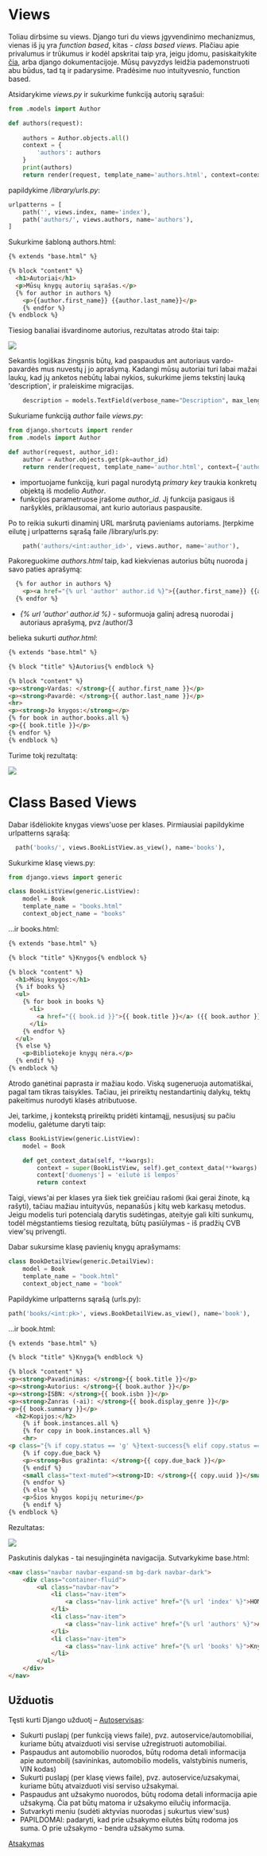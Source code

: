 # Views

Toliau dirbsime su views. Django turi du views įgyvendinimo mechanizmus, vienas iš jų yra *function based*, kitas - *class based views*. Plačiau apie privalumus ir trūkumus ir kodėl apskritai taip yra, jeigu įdomu, pasiskaitykite [čia](https://simpleisbetterthancomplex.com/article/2017/03/21/class-based-views-vs-function-based-views.html), arba django dokumentacijoje. Mūsų pavyzdys leidžia pademonstruoti abu būdus, tad tą ir padarysime. Pradėsime nuo intuityvesnio, function based.

Atsidarykime *views.py* ir sukurkime funkciją autorių sąrašui:

```python
from .models import Author

def authors(request):
    
    authors = Author.objects.all()
    context = {
        'authors': authors
    }
    print(authors)
    return render(request, template_name='authors.html', context=context)
```

papildykime */library/urls.py*:

```python
urlpatterns = [
    path('', views.index, name='index'),
    path('authors/', views.authors, name='authors'),
]
```

Sukurkime šabloną authors.html:

```html
{% extends "base.html" %}

{% block "content" %}
  <h1>Autoriai</h1>
  <p>Mūsų knygų autorių sąrašas.</p>
  {% for author in authors %}
    <p>{{author.first_name}} {{author.last_name}}</p>
    {% endfor %}
{% endblock %}
```

Tiesiog banaliai išvardinome autorius, rezultatas atrodo štai taip:

![](autoriai.png)

Sekantis logiškas žingsnis būtų, kad paspaudus ant autoriaus vardo-pavardės mus nuvestų į jo aprašymą. Kadangi mūsų autoriai turi labai mažai laukų, kad jų anketos nebūtų labai nykios, sukurkime jiems tekstinį lauką 'description', ir praleiskime migracijas. 

```python
    description = models.TextField(verbose_name="Description", max_length=3000, default="")
```

Sukuriame funkciją *author* faile *views.py*:

```python
from django.shortcuts import render
from .models import Author

def author(request, author_id):
    author = Author.objects.get(pk=author_id)
    return render(request, template_name='author.html', context={'author': author})
```
* importuojame funkciją, kuri pagal nurodytą *primary key* traukia konkretų objektą iš modelio *Author*.
* funkcijos parametruose įrašome *author_id*. Jį funkcija pasigaus iš naršyklės, priklausomai, ant kurio autoriaus paspausite.

Po to reikia sukurti dinaminį URL maršrutą pavieniams autoriams. Įterpkime eilutę į urlpatterns sąrašą faile /library/urls.py:
```python
    path('authors/<int:author_id>', views.author, name='author'),
```

Pakoreguokime *authors.html* taip, kad kiekvienas autorius būtų nuoroda į savo paties aprašymą:
```html
  {% for author in authors %}
    <p><a href="{% url 'author' author.id %}">{{author.first_name}} {{author.last_name}}</a></p>
  {% endfor %}
```

* *{% url 'author' author.id %}* - suformuoja galinį adresą nuorodai į autoriaus aprašymą, pvz /author/3

belieka sukurti *author.html*:

```html
{% extends "base.html" %}

{% block "title" %}Autorius{% endblock %}

{% block "content" %}
<p><strong>Vardas: </strong>{{ author.first_name }}</p>
<p><strong>Pavardė: </strong>{{ author.last_name }}</p>
<hr>
<p><strong>Jo knygos:</strong></p>
{% for book in author.books.all %}
<p>{{ book.title }}</p>
{% endfor %}
{% endblock %}
```

Turime tokį rezultatą:

![](single_author.png)

# Class Based Views

Dabar išdėliokite knygas views'uose per klases. 
Pirmiausiai papildykime urlpatterns sąrašą:

```python
  path('books/', views.BookListView.as_view(), name='books'),
```

Sukurkime klasę views.py:

```python
from django.views import generic

class BookListView(generic.ListView):
    model = Book
    template_name = "books.html"
    context_object_name = "books"
```

...ir books.html:

```html
{% extends "base.html" %}

{% block "title" %}Knygos{% endblock %}

{% block "content" %}
  <h1>Mūsų knygos:</h1>
  {% if books %}
  <ul>
    {% for book in books %}
      <li>
        <a href="{{ book.id }}">{{ book.title }}</a> ({{ book.author }})
      </li>
    {% endfor %}
  </ul>
  {% else %}
    <p>Bibliotekoje knygų nėra.</p>
  {% endif %}
{% endblock %}
```

Atrodo ganėtinai paprasta ir mažiau kodo. Viską sugeneruoja automatiškai, pagal tam tikras taisykles. Tačiau, jei prireiktų nestandartinių dalykų, tektų pakeitimus nurodyti klasės atributuose.

Jei, tarkime, į kontekstą prireiktų pridėti kintamąjį, nesusijusį su pačiu modeliu, galėtume daryti taip:

```python
class BookListView(generic.ListView):
    model = Book

    def get_context_data(self, **kwargs):
        context = super(BookListView, self).get_context_data(**kwargs)
        context['duomenys'] = 'eilutė iš lempos'
        return context
```

Taigi, views'ai per klases yra šiek tiek greičiau rašomi (kai gerai žinote, ką rašyti), tačiau mažiau intuityvūs, nepanašūs į kitų web karkasų metodus. Jeigu modelis turi potencialą darytis sudėtingas, ateityje gali kilti sunkumų, todėl mėgstantiems tiesiog rezultatą, būtų pasiūlymas - iš pradžių CVB view'sų privengti.  

Dabar sukursime klasę pavienių knygų aprašymams:

```python
class BookDetailView(generic.DetailView):
    model = Book
    template_name = "book.html"
    context_object_name = "book"
```

Papildykime urlpatterns sąrašą (urls.py):
```python
path('books/<int:pk>', views.BookDetailView.as_view(), name='book'),
```

...ir book.html:

```html
{% extends "base.html" %}

{% block "title" %}Knyga{% endblock %}

{% block "content" %}
<p><strong>Pavadinimas: </strong>{{ book.title }}</p>
<p><strong>Autorius: </strong>{{ book.author }}</p>
<p><strong>ISBN: </strong>{{ book.isbn }}</p>
<p><strong>Žanras (-ai): </strong>{{ book.display_genre }}</p>
<p>{{ book.summary }}</p>
  <h2>Kopijos:</h2>
    {% if book.instances.all %}
    {% for copy in book.instances.all %}
    <hr>
<p class="{% if copy.status == 'g' %}text-success{% elif copy.status == 'p' %}text-danger{% elif copy.status == 'r' %}text-warning{% endif %}"><strong>{{ copy.get_status_display }}</strong></p>
    {% if copy.due_back %}
    <p><strong>Bus gražinta: </strong>{{ copy.due_back }}</p>
    {% endif %}
    <small class="text-muted"><strong>ID: </strong>{{ copy.uuid }}</small>
    {% endfor %}
    {% else %}
    <p>Šios knygos kopijų neturime</p>
    {% endif %}
{% endblock %}
```
Rezultatas:

![](book.png)

Paskutinis dalykas - tai nesujinginėta navigacija. Sutvarkykime base.html:

```html
<nav class="navbar navbar-expand-sm bg-dark navbar-dark">
    <div class="container-fluid">
        <ul class="navbar-nav">
            <li class="nav-item">
                <a class="nav-link active" href="{% url 'index' %}">HOME</a>
            </li>
            <li class="nav-item">
                <a class="nav-link active" href="{% url 'authors' %}">Autoriai</a>
            </li>
            <li class="nav-item">
                <a class="nav-link active" href="{% url 'books' %}">Knygos</a>
            </li>
        </ul>
    </div>
</nav>
```

 ## Užduotis
Tęsti kurti Django užduotį – [Autoservisas](https://github.com/robotautas/kursas/wiki/Django-u%C5%BEduotis:-Autoservisas):
* Sukurti puslapį (per funkciją views faile), pvz. autoservice/automobiliai, kuriame būtų atvaizduoti visi servise užregistruoti automobiliai. 
* Paspaudus ant automobilio nuorodos, būtų rodoma detali informacija apie automobilį (savininkas, automobilio modelis, valstybinis numeris, VIN kodas)
* Sukurti puslapį (per klasę views faile), pvz. autoservice/uzsakymai, kuriame būtų atvaizduoti visi serviso užsakymai.
* Paspaudus ant užsakymo nuorodos, būtų rodoma detali informacija apie užsakymą. Čia pat būtų matoma ir užsakymo eilučių informacija.
* Sutvarkyti meniu (sudėti aktyvias nuorodas į sukurtus view'sus)
* PAPILDOMAI: padaryti, kad prie užsakymo eilutės būtų rodoma jos suma. O prie užsakymo - bendra užsakymo suma.

[Atsakymas](https://github.com/DonatasNoreika/autoservisas)
